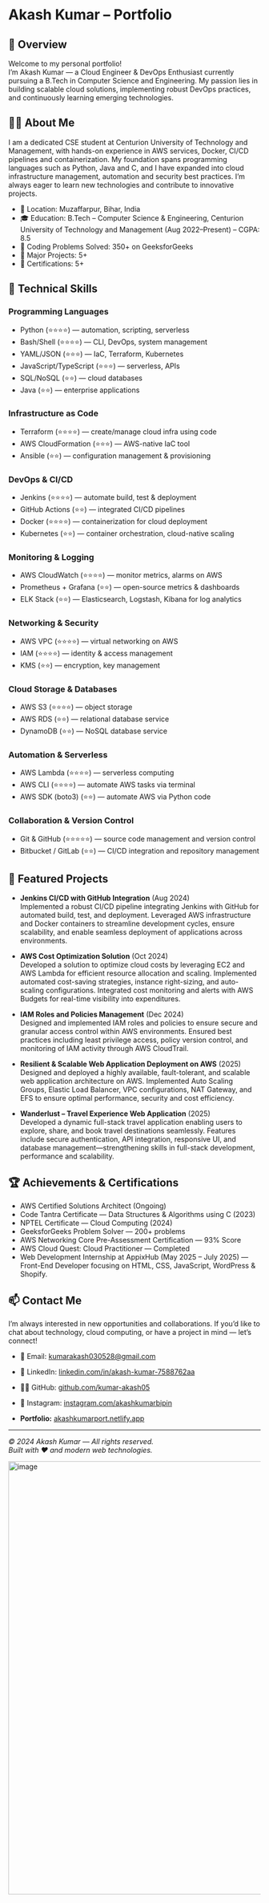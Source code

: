 # Akash Kumar – Portfolio

## 🚀 Overview  
Welcome to my personal portfolio!  
I’m Akash Kumar — a Cloud Engineer & DevOps Enthusiast currently pursuing a B.Tech in Computer Science and Engineering. My passion lies in building scalable cloud solutions, implementing robust DevOps practices, and continuously learning emerging technologies.

## 🧑‍💻 About Me  
I am a dedicated CSE student at Centurion University of Technology and Management, with hands-on experience in AWS services, Docker, CI/CD pipelines and containerization. My foundation spans programming languages such as Python, Java and C, and I have expanded into cloud infrastructure management, automation and security best practices. I’m always eager to learn new technologies and contribute to innovative projects.



- 📍 Location: Muzaffarpur, Bihar, India  
- 🎓 Education: B.Tech – Computer Science & Engineering, Centurion University of Technology and Management (Aug 2022–Present) – CGPA: 8.5  
- 🧮 Coding Problems Solved: 350+ on GeeksforGeeks  
- 📁 Major Projects: 5+  
- 🏅 Certifications: 5+

## 🧰 Technical Skills  
### Programming Languages  
- Python (⭐⭐⭐⭐) — automation, scripting, serverless  
- Bash/Shell (⭐⭐⭐⭐) — CLI, DevOps, system management  
- YAML/JSON (⭐⭐⭐) — IaC, Terraform, Kubernetes  
- JavaScript/TypeScript (⭐⭐⭐) — serverless, APIs  
- SQL/NoSQL (⭐⭐) — cloud databases  
- Java (⭐⭐) — enterprise applications  

### Infrastructure as Code  
- Terraform (⭐⭐⭐⭐) — create/manage cloud infra using code  
- AWS CloudFormation (⭐⭐⭐) — AWS-native IaC tool  
- Ansible (⭐⭐) — configuration management & provisioning  

### DevOps & CI/CD  
- Jenkins (⭐⭐⭐⭐) — automate build, test & deployment  
- GitHub Actions (⭐⭐) — integrated CI/CD pipelines  
- Docker (⭐⭐⭐⭐) — containerization for cloud deployment  
- Kubernetes (⭐⭐) — container orchestration, cloud-native scaling  

### Monitoring & Logging  
- AWS CloudWatch (⭐⭐⭐⭐) — monitor metrics, alarms on AWS  
- Prometheus + Grafana (⭐⭐) — open-source metrics & dashboards  
- ELK Stack (⭐⭐) — Elasticsearch, Logstash, Kibana for log analytics  

### Networking & Security  
- AWS VPC (⭐⭐⭐⭐) — virtual networking on AWS  
- IAM (⭐⭐⭐⭐) — identity & access management  
- KMS (⭐⭐) — encryption, key management  

### Cloud Storage & Databases  
- AWS S3 (⭐⭐⭐⭐) — object storage  
- AWS RDS (⭐⭐) — relational database service  
- DynamoDB (⭐⭐) — NoSQL database service  

### Automation & Serverless  
- AWS Lambda (⭐⭐⭐⭐) — serverless computing  
- AWS CLI (⭐⭐⭐⭐) — automate AWS tasks via terminal  
- AWS SDK (boto3) (⭐⭐) — automate AWS via Python code  

### Collaboration & Version Control  
- Git & GitHub (⭐⭐⭐⭐⭐) — source code management and version control  
- Bitbucket / GitLab (⭐⭐) — CI/CD integration and repository management  

## 🔧 Featured Projects  
- **Jenkins CI/CD with GitHub Integration** (Aug 2024)  
  Implemented a robust CI/CD pipeline integrating Jenkins with GitHub for automated build, test, and deployment. Leveraged AWS infrastructure and Docker containers to streamline development cycles, ensure scalability, and enable seamless deployment of applications across environments.

- **AWS Cost Optimization Solution** (Oct 2024)  
  Developed a solution to optimize cloud costs by leveraging EC2 and AWS Lambda for efficient resource allocation and scaling. Implemented automated cost-saving strategies, instance right-sizing, and auto-scaling configurations. Integrated cost monitoring and alerts with AWS Budgets for real-time visibility into expenditures.

- **IAM Roles and Policies Management** (Dec 2024)  
  Designed and implemented IAM roles and policies to ensure secure and granular access control within AWS environments. Ensured best practices including least privilege access, policy version control, and monitoring of IAM activity through AWS CloudTrail.

- **Resilient & Scalable Web Application Deployment on AWS** (2025)  
  Designed and deployed a highly available, fault-tolerant, and scalable web application architecture on AWS. Implemented Auto Scaling Groups, Elastic Load Balancer, VPC configurations, NAT Gateway, and EFS to ensure optimal performance, security and cost efficiency.

- **Wanderlust – Travel Experience Web Application** (2025)  
  Developed a dynamic full-stack travel application enabling users to explore, share, and book travel destinations seamlessly. Features include secure authentication, API integration, responsive UI, and database management—strengthening skills in full-stack development, performance and scalability.

## 🏆 Achievements & Certifications  
- AWS Certified Solutions Architect (Ongoing)  
- Code Tantra Certificate — Data Structures & Algorithms using C (2023)  
- NPTEL Certificate — Cloud Computing (2024)  
- GeeksforGeeks Problem Solver — 200+ problems  
- AWS Networking Core Pre-Assessment Certification — 93% Score  
- AWS Cloud Quest: Cloud Practitioner — Completed  
- Web Development Internship at AppixHub (May 2025 – July 2025) — Front-End Developer focusing on HTML, CSS, JavaScript, WordPress & Shopify.

## 📫 Contact Me  
I’m always interested in new opportunities and collaborations. If you’d like to chat about technology, cloud computing, or have a project in mind — let’s connect!  
- 📧 Email: kumarakash030528@gmail.com  
- 💼 LinkedIn: [linkedin.com/in/akash-kumar-7588762aa](https://www.linkedin.com/in/akash-kumar-7588762aa/)
- 🧑‍💻 GitHub: [github.com/kumar-akash05](https://github.com/kumar-akash05)
- 📸 Instagram: [instagram.com/akashkumarbipin](https://www.instagram.com/akashkumarbipin)

- **Portfolio:** [akashkumarport.netlify.app](https://akashkumarport.netlify.app/)

---

*© 2024 Akash Kumar — All rights reserved.*  
*Built with ❤️ and modern web technologies.*

<img width="1909" height="864" alt="image" src="https://github.com/user-attachments/assets/b9362642-7b3e-42c3-a532-07810e0d61ca" />
